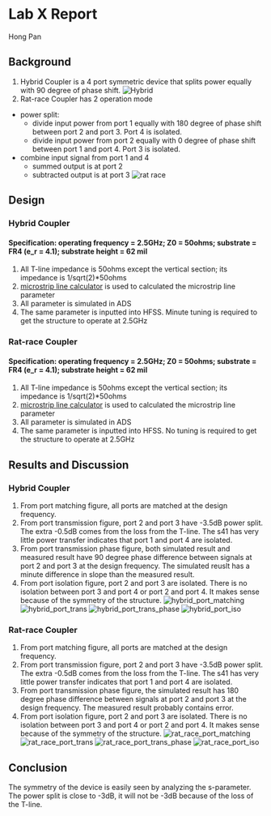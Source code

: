 # Lab X Report
Hong Pan

## Background
1. Hybrid Coupler is a 4 port symmetric device that splits power equally with 90 degree of phase shift.
![Hybrid](https://github.com/CourseReps/ECEN452-Spring2016/blob/master/Students/hongpan0507/Lab8/plotting/hybrid.jpg)
2. Rat-race Coupler has 2 operation mode
  + power split: 
      + divide input power from port 1 equally with 180 degree of phase shift between port 2 and port 3. Port 4 is isolated.
      + divide input power from port 2 equally with 0 degree of phase shift between port 1 and port 4. Port 3 is isolated.
  + combine input signal from port 1 and 4
      + summed output is at port 2
      + subtracted output is at port 3
![rat race](https://github.com/CourseReps/ECEN452-Spring2016/blob/master/Students/hongpan0507/Lab8/plotting/rat_race.jpg)      
  
## Design
### Hybrid Coupler
#### Specification: operating frequency = 2.5GHz; Z0 = 50ohms; substrate = FR4 (e_r = 4.1); substrate height = 62 mil
1. All T-line impedance is 50ohms except the vertical section; its impedance is 1/sqrt(2)*50ohms
2. [microstrip line calculator](http://www1.sphere.ne.jp/i-lab/ilab/tool/ms_line_e.htm) is used to calculated the microstrip line parameter
3. All parameter is simulated in ADS
4. The same parameter is inputted into HFSS. Minute tuning is required to get the structure to operate at 2.5GHz

### Rat-race Coupler
#### Specification: operating frequency = 2.5GHz; Z0 = 50ohms; substrate = FR4 (e_r = 4.1); substrate height = 62 mil
1. All T-line impedance is 50ohms except the vertical section; its impedance is 1/sqrt(2)*50ohms
2. [microstrip line calculator](http://www1.sphere.ne.jp/i-lab/ilab/tool/ms_line_e.htm) is used to calculated the microstrip line parameter
3. All parameter is simulated in ADS
4. The same parameter is inputted into HFSS. No tuning is required to get the structure to operate at 2.5GHz

## Results and Discussion
### Hybrid Coupler
1. From port matching figure, all ports are matched at the design frequency.
2. From port transmission figure, port 2 and port 3 have -3.5dB power split. The extra -0.5dB comes from the loss from the T-line. The s41 has very little power transfer indicates that port 1 and port 4 are isolated.
3. From port transmission phase figure, both simulated result and measured result have 90 degree phase difference between signals at port 2 and port 3 at the design frequency. The simulated reuslt has a minute difference in slope than the measured result.
4. From port isolation figure, port 2 and port 3 are isolated. There is no isolation between port 3 and port 4 or port 2 and port 4. It makes sense because of the symmetry of the structure.
![hybrid_port_matching](https://github.com/CourseReps/ECEN452-Spring2016/blob/master/Students/hongpan0507/Lab8/plotting/hybrid_port_matching.png)
![hybrid_port_trans](https://github.com/CourseReps/ECEN452-Spring2016/blob/master/Students/hongpan0507/Lab8/plotting/hybrid_port_trans.png)
![hybrid_port_trans_phase](https://github.com/CourseReps/ECEN452-Spring2016/blob/master/Students/hongpan0507/Lab8/plotting/hybrid_port_trans_phase.png)
![hybrid_port_iso](https://github.com/CourseReps/ECEN452-Spring2016/blob/master/Students/hongpan0507/Lab8/plotting/hybrid_port_iso.png)


### Rat-race Coupler
1. From port matching figure, all ports are matched at the design frequency.
2. From port transmission figure, port 2 and port 3 have -3.5dB power split. The extra -0.5dB comes from the loss from the T-line. The s41 has very little power transfer indicates that port 1 and port 4 are isolated.
3. From port transmission phase figure, the simulated result has 180 degree phase difference between signals at port 2 and port 3 at the design frequency. The measured result probably contains error.
4. From port isolation figure, port 2 and port 3 are isolated. There is no isolation between port 3 and port 4 or port 2 and port 4. It makes sense because of the symmetry of the structure.
![rat_race_port_matching](https://github.com/CourseReps/ECEN452-Spring2016/blob/master/Students/hongpan0507/Lab8/plotting/rat_race_port_matching.png)
![rat_race_port_trans](https://github.com/CourseReps/ECEN452-Spring2016/blob/master/Students/hongpan0507/Lab8/plotting/rat_race_port_trans.png)
![rat_race_port_trans_phase](https://github.com/CourseReps/ECEN452-Spring2016/blob/master/Students/hongpan0507/Lab8/plotting/rat_race_port_trans_phase.png)
![rat_race_port_iso](https://github.com/CourseReps/ECEN452-Spring2016/blob/master/Students/hongpan0507/Lab8/plotting/rat_race_port_iso.png)

## Conclusion
The symmetry of the device is easily seen by analyzing the s-parameter. The power split is close to -3dB, it will not be -3dB because of the loss of the T-line.
